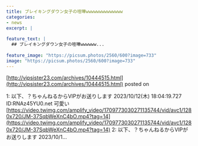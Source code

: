 ```yaml
---
title: ブレイキングダウン女子の喧嘩wwwwwwwwwwwwww
categories:
- news
excerpt: |
  
feature_text: |
  ## ブレイキングダウン女子の喧嘩wwwwww...
  
feature_image: "https://picsum.photos/2560/600?image=733"
image: "https://picsum.photos/2560/600?image=733"
---
```


[http://vipsister23.com/archives/10444515.html](http://vipsister23.com/archives/10444515.html)
posted on 

<!--more-->

1: 以下、？ちゃんねるからVIPがお送りします 2023/10/12(木) 18:04:19.727 ID:RNAz45YU0.net 可愛い[https://video.twimg.com/amplify_video/1709773030271135744/vid/avc1/1280x720/JM-37SqbWeXnC4bO.mp4?tag=14](https://video.twimg.com/amplify_video/1709773030271135744/vid/avc1/1280x720/JM-37SqbWeXnC4bO.mp4?tag=14) 2: 以下、？ちゃんねるからVIPがお送りします 2023/10/1...
